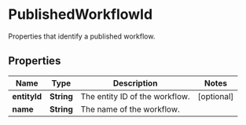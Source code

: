 

# PublishedWorkflowId

Properties that identify a published workflow.

## Properties

| Name | Type | Description | Notes |
|------------ | ------------- | ------------- | -------------|
|**entityId** | **String** | The entity ID of the workflow. |  [optional] |
|**name** | **String** | The name of the workflow. |  |



